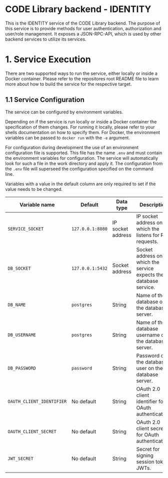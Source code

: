 # CODE Library backend - IDENTITY

This is the IDENTITY service of the CODE Library backend.
The purpose of this service is to provide methods for user authentication, authorization and user/role management.
It exposes a JSON-RPC-API, which is used by other backend services to utilize its services.

# 1. Service Execution

There are two supported ways to run the service, either locally or inside a Docker container.
Please refer to the repositores root README file to learn more about how to build the service for the respective target.

## 1.1 Service Configuration

The service can be configured by environment variables.

Depending on if the service is run locally or inside a Docker container the specification of them changes.
For running it locally, please refer to your shells documentation on how to specify them.
For Docker, the environment variables can be passed to `docker run` with the `-e` argument.

For configuration during development the use of an environment configuration file is supported.
This file has the name `.env` and must contain the environment variables for configuration.
The service will automatically look for such a file in the work directory and apply it.
The configuration from the `.env` file will superseed the configuration specified on the command line.

Variables with a value in the default column are only required to set if the value needs to be changed.

| Variable name             | Default          | Data type         | Description                                                       |
| ------------------------- | ---------------- | ------------------| ----------------------------------------------------------------- |
| `SERVICE_SOCKET`          | `127.0.0.1:8080` | IP socket address | IP socket address on which the listens for RPC requests.          |
| `DB_SOCKET`               | `127.0.0.1:5432` | Socket address    | Socket address on which the service expects the database service. |
| `DB_NAME`                 | `postgres`       | String            | Name of the database on the database server.                      |
| `DB_USERNAME`             | `postgres`       | String            | Name of the database username on the database server.             |
| `DB_PASSWORD`             | `password`       | String            | Password of the database user on the database server.             |
| `OAUTH_CLIENT_IDENTIFIER` | No default       | String            | OAuth 2.0 client identifier for OAuth authentication.             |
| `OAUTH_CLIENT_SECRET`     | No default       | String            | OAuth 2.0 client secret for OAuth authentication.                 |
| `JWT_SECRET`              | No default       | String            | Secret for signing session token JWTs.                            |
